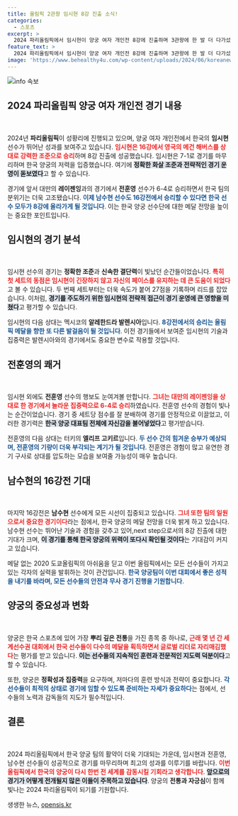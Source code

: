 ```yaml
---
title: 올림픽 2관왕 임시현 8강 진출 소식!
categories:
  - 스포츠
excerpt: >
  2024 파리올림픽에서 임시현이 양궁 여자 개인전 8강에 진출하며 3관왕에 한 발 더 다가섰습니다! 한국 선수들, 모두 8강 진출을 노리는 가운데 메달 기대감이 고조되고 있습니다. 클릭해서 자세한 소식을 알아보세요!
feature_text: >
  2024 파리올림픽에서 임시현이 양궁 여자 개인전 8강에 진출하며 3관왕에 한 발 더 다가섰습니다! 한국 선수들, 모두 8강 진출을 노리는 가운데 메달 기대감이 고조되고 있습니다. 클릭해서 자세한 소식을 알아보세요!
image: 'https://www.behealthy4u.com/wp-content/uploads/2024/06/koreanews.jpg'
---
```


<p><img src="https://www.behealthy4u.com/wp-content/uploads/2024/06/koreanews.jpg" alt="info 속보" /></p>

<h2 data-ke-size="size26">2024 파리올림픽 양궁 여자 개인전 경기 내용</h2>

<p data-ke-size="size16">&nbsp;</p>

<p>2024년 <b>파리올림픽</b>이 성황리에 진행되고 있으며, 양궁 여자 개인전에서 한국의 <b>임시현</b> 선수가 뛰어난 성과를 보여주고 있습니다. <b><span style="color: #ee2323;">임시현은 16강에서 영국의 메건 해버스를 상대로 강력한 조준으로 승리</span></b>하며 8강 진출에 성공했습니다. 임시현은 7-1로 경기를 마무리하며 한국 양궁의 저력을 입증했습니다. 여기에 <b><span style="background-color: #21538527;">정확한 화살 조준과 전략적인 경기 운영이 돋보였다</span></b>고 할 수 있습니다. </p>

<p>경기에 앞서 대만의 <b>레이젠잉</b>과의 경기에서 <b>전훈영</b> 선수가 6-4로 승리하면서 한국 팀의 분위기는 더욱 고조됐습니다. <b><span style="color: #1a5490;">이제 남수현 선수도 16강전에서 승리할 수 있다면 한국 선수 모두가 8강에 올라가게 될 것입니다</span></b>. 이는 한국 양궁 선수단에 대한 메달 전망을 높이는 중요한 포인트입니다.</p>

<h2 data-ke-size="size26">임시현의 경기 분석</h2>

<p data-ke-size="size16">&nbsp;</p>

<p>임시현 선수의 경기는 <b>정확한 조준</b>과 <b>신속한 결단력</b>이 빛났던 순간들이었습니다. <b><span style="color: #ee2323;">특히 첫 세트의 동점은 임시현이 긴장하지 않고 자신의 페이스를 유지하는 데 큰 도움이 되었다</span></b>고 볼 수 있습니다. 두 번째 세트부터는 더욱 속도가 붙어 27점을 기록하며 리드를 잡았습니다. 이처럼, <b><span style="background-color: #21538527;">경기를 주도하기 위한 임시현의 전략적 접근이 경기 운영에 큰 영향을 미쳤다</span></b>고 평가할 수 있습니다.</p>

<p>임시현의 다음 상대는 멕시코의 <b>알레한드라 발렌시아</b>입니다. <b><span style="color: #1a5490;">8강전에서의 승리는 올림픽 메달을 향한 또 다른 발걸음이 될 것입니다</span></b>. 이전 경기들에서 보여준 임시현의 기술과 집중력은 발렌시아와의 경기에서도 중요한 변수로 작용할 것입니다.</p>

<h2 data-ke-size="size26">전훈영의 쾌거</h2>

<p data-ke-size="size16">&nbsp;</p>

<p>임시현 외에도 <b>전훈영</b> 선수의 행보도 눈여겨볼 만합니다. <b><span style="color: #ee2323;">그녀는 대만의 레이젠잉을 상대로 한 경기에서 놀라운 집중력으로 6-4로 승리</span></b>하였습니다. 전훈영 선수의 경험이 빛나는 순간이었습니다. 경기 중 세트당 점수를 잘 분배하여 경기를 안정적으로 이끌었고, 이러한 경기력은 <b><span style="background-color: #21538527;">한국 양궁 대표팀 전체에 자신감을 불어넣었다</span></b>고 평가받습니다.</p>

<p>전훈영의 다음 상대는 터키의 <b>엘리프 고키르</b>입니다. <b><span style="color: #1a5490;">두 선수 간의 힘겨운 승부가 예상되며, 전훈영의 기량이 더욱 부각되는 계기가 될 것입니다</span></b>. 전훈영은 경험이 많고 유연한 경기 구사로 상대를 압도하는 모습을 보여줄 가능성이 매우 높습니다.</p>

<h2 data-ke-size="size26">남수현의 16강전 기대</h2>

<p data-ke-size="size16">&nbsp;</p>

<p>마지막 16강전은 <b>남수현</b> 선수에게 모든 시선이 집중되고 있습니다. <b><span style="color: #ee2323;">그녀 또한 팀의 일원으로서 중요한 경기이다</span></b>라는 점에서, 한국 양궁의 메달 전망을 더욱 밝게 하고 있습니다. 남수현 선수는 뛰어난 기술과 경험을 갖추고 있어,next step으로서의 8강 진출에 대한 기대가 크며, <b><span style="background-color: #21538527;">이 경기를 통해 한국 양궁의 위력이 또다시 확인될 것이다</span></b>는 기대감이 커지고 있습니다.</p>

<p>메달 없는 2020 도쿄올림픽의 아쉬움을 딛고 이번 올림픽에서는 모든 선수들이 가지고 있는 각자의 실력을 발휘하는 것이 관건입니다. <b><span style="color: #1a5490;">한국 양궁팀이 이번 대회에서 좋은 성적을 내기를 바라며, 모든 선수들의 안전과 무사 경기 진행을 기원합니다</span></b>.</p>

<h2 data-ke-size="size26">양궁의 중요성과 변화</h2>

<p data-ke-size="size16">&nbsp;</p>

<p>양궁은 한국 스포츠에 있어 가장 <b>뿌리 깊은 전통</b>을 가진 종목 중 하나로, <b><span style="color: #ee2323;">근래 몇 년 간 세계선수권 대회에서 한국 선수들이 다수의 메달을 획득하면서 글로벌 리더로 자리매김했다</span></b>는 평가를 받고 있습니다. <b><span style="background-color: #21538527;">이는 선수들의 지속적인 훈련과 전문적인 지도력 덕분이다</span></b>고 할 수 있습니다.</p>

<p>또한, 양궁은 <b>정확성과 집중력</b>을 요구하며, 저마다의 훈련 방식과 전략이 중요합니다. <b><span style="color: #1a5490;">각 선수들이 최적의 상태로 경기에 임할 수 있도록 준비하는 자세가 중요하다</span></b>는 점에서, 선수들의 노력과 감독들의 지도가 필수적입니다.</p>

<h2 data-ke-size="size26">결론</h2>

<p data-ke-size="size16">&nbsp;</p>

<p>2024 파리올림픽에서 한국 양궁 팀의 활약이 더욱 기대되는 가운데, 임시현과 전훈영, 남수현 선수들이 성공적으로 경기를 마무리하며 최고의 성과를 이루기를 바랍니다. <b><span style="color: #ee2323;">이번 올림픽에서 한국의 양궁이 다시 한번 전 세계를 감동시킬 기회라고 생각합니다</span></b>. <b><span style="background-color: #21538527;">앞으로의 경기가 어떻게 전개될지 많은 이들이 주목하고 있습니다</span></b>. 양궁의 <b>전통과 자긍심</b>이 함께 빛나는 2024 파리올림픽이 되기를 기원합니다.</p>
생생한 뉴스, <a href="https://opensis.kr" rel="dofollow">opensis.kr</a>


